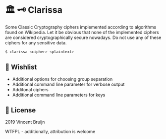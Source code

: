 # 🏛 🗝 Clarissa

Some Classic Cryptography ciphers implemented according to algorithms found on Wikipedia.
Let it be obvious that none of the implemented ciphers are considered cryptographically secure nowadays. Do not use any of these ciphers for any sensitive data.

```bash
$ clarissa <cipher> <plaintext>
```

## 📝 Wishlist

* Additional options for choosing group separation
* Additional command line parameter for verbose output
* Additonal ciphers
* Additional command line parameters for keys

## 📜 License

2019 Vincent Bruijn

WTFPL - additionally, attribution is welcome
